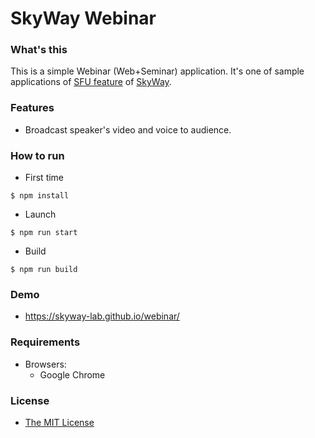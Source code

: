 # SkyWay Webinar

### What's this

This is a simple Webinar (Web+Seminar) application.
It's one of sample applications of [SFU feature](http://nttcom.github.io/skyway/alpha-release.html) of [SkyWay](http://skyway.io).

### Features

- Broadcast speaker's video and voice to audience.

### How to run

- First time
```
$ npm install
```
- Launch
```
$ npm run start
```
- Build
```
$ npm run build
```

### Demo

- https://skyway-lab.github.io/webinar/

### Requirements

- Browsers:
    - Google Chrome

### License

- [The MIT License](LICENSE)